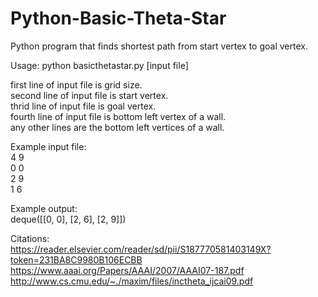 # Python-Basic-Theta-Star

Python program that finds shortest path from start vertex to goal vertex.

Usage: python basicthetastar.py [input file]

first line of input file is grid size. </br>
second line of input file is start vertex. </br>
thrid line of input file is goal vertex. </br>
fourth line of input file is bottom left vertex of a wall. </br>
any other lines are the bottom left vertices of a wall. </br>

Example input file: </br>
4 9 </br>
0 0 </br>
2 9 </br>
1 6 </br>

Example output: </br>
deque([[0, 0], [2, 6], [2, 9]])

Citations: </br>
https://reader.elsevier.com/reader/sd/pii/S187770581403149X?token=231BA8C9980B106ECBB </br>
https://www.aaai.org/Papers/AAAI/2007/AAAI07-187.pdf </br>
http://www.cs.cmu.edu/~./maxim/files/inctheta_ijcai09.pdf </br>

